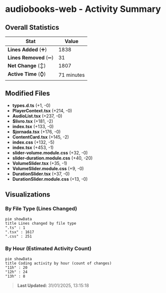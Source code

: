 # audiobooks-web - Activity Summary 

## Overall Statistics

| Stat                   | Value                                                             |
| ---------------------- | ----------------------------------------------------------------- |
| **Lines Added** (➕)   | 1838                                          |
| **Lines Removed** (➖) | 31                                        |
| **Net Change** (↕)    | 1807                |
| **Active Time** (⌚)   | 71 minutes |


## Modified Files
- **types.d.ts** (+1, -0)
- **PlayerContext.tsx** (+214, -0)
- **AudioList.tsx** (+237, -0)
- **$livro.tsx** (+181, -2)
- **index.tsx** (+133, -0)
- **$jornada.tsx** (+176, -0)
- **ContentCard.tsx** (+145, -2)
- **index.css** (+132, -5)
- **index.tsx** (+453, -1)
- **slider-volume.module.css** (+32, -0)
- **slider-duration.module.css** (+40, -20)
- **VolumeSlider.tsx** (+35, -1)
- **VolumeSlider.module.css** (+9, -0)
- **DurationSlider.tsx** (+37, -0)
- **DurationSlider.module.css** (+13, -0)

## Visualizations

### By File Type (Lines Changed)

```mermaid
pie showData
title Lines changed by file type
".ts" : 1
".tsx" : 1617
".css" : 251
```

### By Hour (Estimated Activity Count)

```mermaid
pie showData
title Coding activity by hour (count of changes)
"11h" : 20
"12h" : 24
"13h" : 8
```


> **Last Updated:** 31/01/2025, 13:15:18